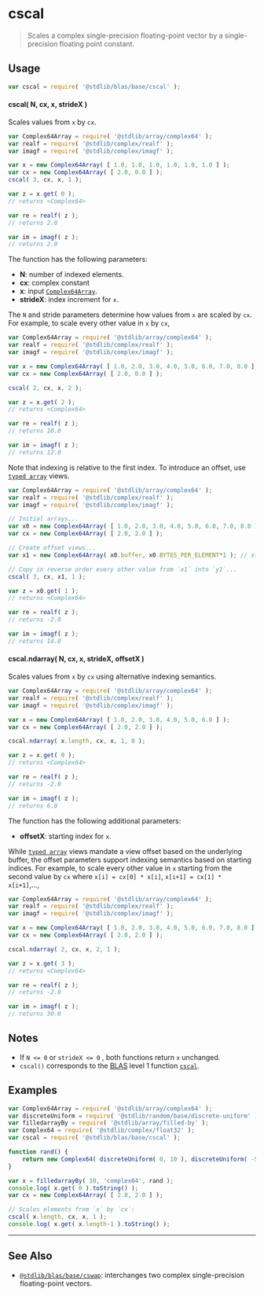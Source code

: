 <!--

@license Apache-2.0

Copyright (c) 2024 The Stdlib Authors.

Licensed under the Apache License, Version 2.0 (the "License");
you may not use this file except in compliance with the License.
You may obtain a copy of the License at

   http://www.apache.org/licenses/LICENSE-2.0

Unless required by applicable law or agreed to in writing, software
distributed under the License is distributed on an "AS IS" BASIS,
WITHOUT WARRANTIES OR CONDITIONS OF ANY KIND, either express or implied.
See the License for the specific language governing permissions and
limitations under the License.

-->

# cscal

> Scales a complex single-precision floating-point vector by a single-precision floating point constant.

<section class="usage">

## Usage

```javascript
var cscal = require( '@stdlib/blas/base/cscal' );
```

#### cscal( N, cx, x, strideX )

Scales values from `x` by `cx`.

```javascript
var Complex64Array = require( '@stdlib/array/complex64' );
var realf = require( '@stdlib/complex/realf' );
var imagf = require( '@stdlib/complex/imagf' );

var x = new Complex64Array( [ 1.0, 1.0, 1.0, 1.0, 1.0, 1.0 ] );
var cx = new Complex64Array( [ 2.0, 0.0 ] );
cscal( 3, cx, x, 1 );

var z = x.get( 0 );
// returns <Complex64>

var re = realf( z );
// returns 2.0

var im = imagf( z );
// returns 2.0
```

The function has the following parameters:

-   **N**: number of indexed elements.
-   **cx**: complex constant 
-   **x**: input [`Complex64Array`][@stdlib/array/complex64].
-   **strideX**: index increment for `x`.

The `N` and stride parameters determine how values from `x` are scaled by `cx`. For example, to scale every other value in `x` by `cx`,

```javascript
var Complex64Array = require( '@stdlib/array/complex64' );
var realf = require( '@stdlib/complex/realf' );
var imagf = require( '@stdlib/complex/imagf' );

var x = new Complex64Array( [ 1.0, 2.0, 3.0, 4.0, 5.0, 6.0, 7.0, 8.0 ] );
var cx = new Complex64Array( [ 2.0, 0.0 ] );

cscal( 2, cx, x, 2 );

var z = x.get( 2 );
// returns <Complex64>

var re = realf( z );
// returns 10.0

var im = imagf( z );
// returns 12.0
```

Note that indexing is relative to the first index. To introduce an offset, use [`typed array`][mdn-typed-array] views.

<!-- eslint-disable stdlib/capitalized-comments -->

```javascript
var Complex64Array = require( '@stdlib/array/complex64' );
var realf = require( '@stdlib/complex/realf' );
var imagf = require( '@stdlib/complex/imagf' );

// Initial arrays...
var x0 = new Complex64Array( [ 1.0, 2.0, 3.0, 4.0, 5.0, 6.0, 7.0, 8.0 ] );
var cx = new Complex64Array( [ 2.0, 2.0 ] );

// Create offset views...
var x1 = new Complex64Array( x0.buffer, x0.BYTES_PER_ELEMENT*1 ); // start at 2nd element

// Copy in reverse order every other value from `x1` into `y1`...
cscal( 3, cx, x1, 1 );

var z = x0.get( 1 );
// returns <Complex64>

var re = realf( z );
// returns -2.0

var im = imagf( z );
// returns 14.0
```

#### cscal.ndarray( N, cx, x, strideX, offsetX )

Scales values from `x` by `cx` using alternative indexing semantics.

```javascript
var Complex64Array = require( '@stdlib/array/complex64' );
var realf = require( '@stdlib/complex/realf' );
var imagf = require( '@stdlib/complex/imagf' );

var x = new Complex64Array( [ 1.0, 2.0, 3.0, 4.0, 5.0, 6.0 ] );
var cx = new Complex64Array( [ 2.0, 2.0 ] );

cscal.ndarray( x.length, cx, x, 1, 0 );

var z = x.get( 0 );
// returns <Complex64>

var re = realf( z );
// returns -2.0

var im = imagf( z );
// returns 6.0
```

The function has the following additional parameters:

-   **offsetX**: starting index for `x`.

While [`typed array`][mdn-typed-array] views mandate a view offset based on the underlying buffer, the offset parameters support indexing semantics based on starting indices. For example, to scale every other value in `x` starting from the second value by `cx` where `x[i] = cx[0] * x[i]`, `x[i+1] = cx[1] * x[i+1]`,...,

```javascript
var Complex64Array = require( '@stdlib/array/complex64' );
var realf = require( '@stdlib/complex/realf' );
var imagf = require( '@stdlib/complex/imagf' );

var x = new Complex64Array( [ 1.0, 2.0, 3.0, 4.0, 5.0, 6.0, 7.0, 8.0 ] );
var cx = new Complex64Array( [ 2.0, 2.0 ] );

cscal.ndarray( 2, cx, x, 2, 1 );

var z = x.get( 3 );
// returns <Complex64>

var re = realf( z );
// returns -2.0

var im = imagf( z );
// returns 30.0
```

</section>

<!-- /.usage -->

<section class="notes">

## Notes

-   If `N <= 0` or `strideX <= 0` , both functions return `x` unchanged.
-   `cscal()` corresponds to the [BLAS][blas] level 1 function [`cscal`][cscal].

</section>

<!-- /.notes -->

<section class="examples">

## Examples

<!-- eslint no-undef: "error" -->

```javascript
var Complex64Array = require( '@stdlib/array/complex64' );
var discreteUniform = require( '@stdlib/random/base/discrete-uniform' );
var filledarrayBy = require( '@stdlib/array/filled-by' );
var Complex64 = require( '@stdlib/complex/float32' );
var cscal = require( '@stdlib/blas/base/cscal' );

function rand() {
    return new Complex64( discreteUniform( 0, 10 ), discreteUniform( -5, 5 ) );
}

var x = filledarrayBy( 10, 'complex64', rand );
console.log( x.get( 0 ).toString() );
var cx = new Complex64Array( [ 2.0, 2.0 ] );

// Scales elements from `x` by `cx`:
cscal( x.length, cx, x, 1 );
console.log( x.get( x.length-1 ).toString() );
```

</section>

<!-- /.examples -->

<!-- Section for related `stdlib` packages. Do not manually edit this section, as it is automatically populated. -->

<section class="related">

* * *

## See Also

-   <span class="package-name">[`@stdlib/blas/base/cswap`][@stdlib/blas/base/cswap]</span><span class="delimiter">: </span><span class="description">interchanges two complex single-precision floating-point vectors.</span>

</section>

<!-- /.related -->

<!-- Section for all links. Make sure to keep an empty line after the `section` element and another before the `/section` close. -->

<section class="links">

[blas]: http://www.netlib.org/blas

[cscal]: https://www.netlib.org/lapack/explore-html/d2/de8/group__scal_gacce468103c83fa18bae078d5f49fefe2.html#gacce468103c83fa18bae078d5f49fefe2

[mdn-typed-array]: https://developer.mozilla.org/en-US/docs/Web/JavaScript/Reference/Global_Objects/TypedArray

[@stdlib/array/complex64]: https://github.com/stdlib-js/stdlib/tree/develop/lib/node_modules/%40stdlib/array/complex64

<!-- <related-links> -->

[@stdlib/blas/base/cswap]: https://github.com/stdlib-js/stdlib/tree/develop/lib/node_modules/%40stdlib/blas/base/cswap

<!-- </related-links> -->

</section>

<!-- /.links -->
